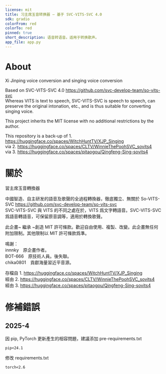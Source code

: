 ```yaml
---
license: mit
title: 习主席玉音转换器 — 基于 SVC-VITS-SVC 4.0
sdk: gradio
colorFrom: red
colorTo: red
pinned: true
short_description: 语音转语音。适用于转换歌声。
app_file: app.py
---
```


# About

Xi Jinping voice conversion and singing voice conversion

Based on SVC-VITS-SVC 4.0 https://github.com/svc-develop-team/so-vits-svc<br />
Whereas VITS is text to speech, SVC-VITS-SVC is speech to speech, can preserve the original intonation, etc., and is thus suitable for converting singing voice.

This project inherits the MIT license with no additional restrictions by the author.

This repository is a back-up of 1. https://huggingface.co/spaces/WitchHuntTV/XJP_Singing<br />
via 2. https://huggingface.co/spaces/CLTV/WinnieThePoohSVC_sovits4<br />
via 3. https://huggingface.co/spaces/pitaogou/Qingfeng-Sing-sovits4

# 關於

習主席玉音轉換器

中國智造、自主研发的語音及歌聲的全過程轉換器，徹底獨立、無關於 So-VITS-SVC https://github.com/svc-develop-team/so-vits-svc<br />
SVC-VITS-SVC 與 VITS 的不同之處在於，VITS 爲文字轉語音。SVC-VITS-SVC 爲語音轉語音，可保留原音調等，適用於轉換歌聲。

此企畫~ 繼承 ~創造 MIT 許可條款。歡迎自由使用、複製、改變。此企畫無任何附加限制。其他限制以 MIT 許可條款爲準。

鳴謝：<br />
innnky 原企畫作者。<br />
BOT-666 原技術人員。後失聯。<br />
chika0801 貢獻海量習近平音源。

存檔自 1. https://huggingface.co/spaces/WitchHuntTV/XJP_Singing<br />
經由 2. https://huggingface.co/spaces/CLTV/WinnieThePoohSVC_sovits4<br />
經由 3. https://huggingface.co/spaces/pitaogou/Qingfeng-Sing-sovits4

# 修補錯誤
## 2025-4

因 pip, PyTorch 更新產生的相容問題，建議添加 pre-requirements.txt
```
pip<24.1
```
修改 requirements.txt
```
torch<2.6
```
